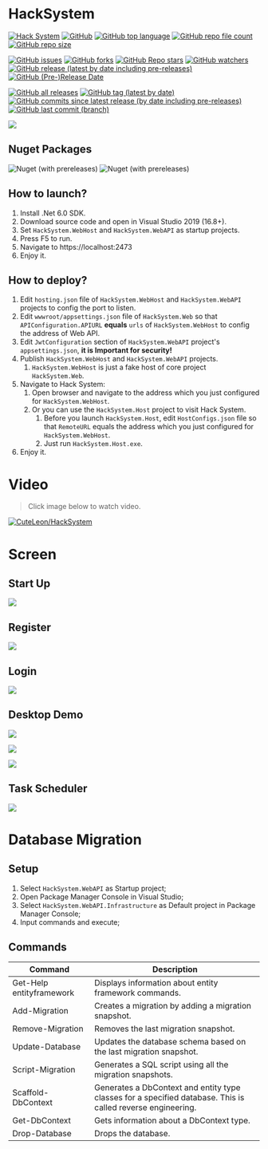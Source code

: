 # HackSystem

[![Hack System](https://github.com/CuteLeon/HackSystem/workflows/.Net%20Build/badge.svg)](https://github.com/CuteLeon/HackSystem/actions/workflows/dotnet-core.yml)
[![GitHub](https://img.shields.io/github/license/CuteLeon/HackSystem)](https://github.com/CuteLeon/HackSystem/blob/master/LICENSE)
[![GitHub top language](https://img.shields.io/github/languages/top/CuteLeon/HackSystem)](https://github.com/CuteLeon/HackSystem/search?l=c%23)
[![GitHub repo file count](https://img.shields.io/github/directory-file-count/CuteLeon/HackSystem)](https://github.com/CuteLeon/HackSystem)
[![GitHub repo size](https://img.shields.io/github/repo-size/CuteLeon/HackSystem)](https://github.com/CuteLeon/HackSystem/archive/refs/heads/master.zip)

[![GitHub issues](https://img.shields.io/github/issues/CuteLeon/HackSystem)](https://github.com/CuteLeon/HackSystem/issues?q=is%3Aopen+is%3Aissue)
[![GitHub forks](https://img.shields.io/github/forks/CuteLeon/HackSystem)](https://github.com/CuteLeon/HackSystem/network/members)
[![GitHub Repo stars](https://img.shields.io/github/stars/CuteLeon/HackSystem)](https://github.com/CuteLeon/HackSystem/stargazers)
[![GitHub watchers](https://img.shields.io/github/watchers/CuteLeon/HackSystem)](https://github.com/CuteLeon/HackSystem/watchers)
[![GitHub release (latest by date including pre-releases)](https://img.shields.io/github/v/release/CuteLeon/HackSystem?include_prereleases)](https://github.com/CuteLeon/HackSystem/releases)
[![GitHub (Pre-)Release Date](https://img.shields.io/github/release-date-pre/CuteLeon/HackSystem)](https://github.com/CuteLeon/HackSystem/releases)

[![GitHub all releases](https://img.shields.io/github/downloads/CuteLeon/HackSystem/total)](https://github.com/CuteLeon/HackSystem/archive/refs/heads/master.zip)
[![GitHub tag (latest by date)](https://img.shields.io/github/v/tag/CuteLeon/HackSystem)](https://github.com/CuteLeon/HackSystem/tags)
[![GitHub commits since latest release (by date including pre-releases)](https://img.shields.io/github/commits-since/CuteLeon/HackSystem/latest/master?include_prereleases)](https://github.com/CuteLeon/HackSystem/releases)
[![GitHub last commit (branch)](https://img.shields.io/github/last-commit/CuteLeon/HackSystem/master)](https://github.com/CuteLeon/HackSystem/commits/master)

![](https://raw.github.com/CuteLeon/HackSystem/master/HackSystem.Web/wwwroot/LogoImage.png)

## Nuget Packages

![Nuget (with prereleases)](https://img.shields.io/nuget/vpre/HackSystem.Intermediary?label=HackSystem.Intermediary&style=flat-square)
![Nuget (with prereleases)](https://img.shields.io/nuget/vpre/HackSystem.Intermediary.Abstractions?label=HackSystem.Intermediary.Abstractions&style=flat-square)

## How to launch?

1. Install .Net 6.0 SDK.
2. Download source code and open in Visual Studio 2019 (16.8+).
3. Set `HackSystem.WebHost` and `HackSystem.WebAPI` as startup projects.
4. Press F5 to run.
5. Navigate to https://localhost:2473
6. Enjoy it.

## How to deploy?

1. Edit `hosting.json` file of `HackSystem.WebHost` and `HackSystem.WebAPI` projects to config the port to listen.
2. Edit `wwwroot/appsettings.json` file of `HackSystem.Web` so that `APIConfiguration.APIURL` **equals** `urls` of `HackSystem.WebHost` to config the address of Web API.
3. Edit `JwtConfiguration` section of  `HackSystem.WebAPI` project's `appsettings.json`, **it is Important for security!**
4. Publish `HackSystem.WebHost` and `HackSystem.WebAPI` projects.
   1. `HackSystem.WebHost` is just a fake host of core project `HackSystem.Web`.
5. Navigate to Hack System:
   1. Open browser and navigate to the address which you just configured for `HackSystem.WebHost`.
   2. Or you can use the `HackSystem.Host` project to visit Hack System.
      1. Before you launch `HackSystem.Host`, edit `HostConfigs.json` file so that `RemoteURL` equals the address which you just configured for `HackSystem.WebHost`.
      2. Just run `HackSystem.Host.exe`.
6. Enjoy it.


# Video

> Click image below to watch video.

[![CuteLeon/HackSystem](https://raw.github.com/CuteLeon/HackSystem/master/ReadMe/VideoSplash.jpg)](https://www.bilibili.com/video/BV1di4y177TH/ "CuteLeon/HackSystem")

# Screen

## Start Up

![](https://raw.github.com/CuteLeon/HackSystem/master/ReadMe/StartUp.jpg)



## Register

![](https://raw.github.com/CuteLeon/HackSystem/master/ReadMe/Register.jpg)



## Login

![](https://raw.github.com/CuteLeon/HackSystem/master/ReadMe/Login.jpg)



## Desktop Demo

![](https://raw.github.com/CuteLeon/HackSystem/master/ReadMe/DesktopDemo_0.jpg)

![](https://raw.github.com/CuteLeon/HackSystem/master/ReadMe/DesktopDemo_2.jpg)

![](https://raw.github.com/CuteLeon/HackSystem/master/ReadMe/DesktopDemo_1.jpg)



## Task Scheduler

![](https://raw.github.com/CuteLeon/HackSystem/master/ReadMe/TaskScheduler.jpg)



# Database Migration

## Setup

1. Select `HackSystem.WebAPI` as Startup project;
2. Open Package Manager Console in Visual Studio;
3. Select `HackSystem.WebAPI.Infrastructure` as Default project in Package Manager Console;
4. Input commands and execute;

## Commands

| Command                  | Description                                                  |
| ------------------------ | ------------------------------------------------------------ |
| Get-Help entityframework | Displays information about entity framework commands.        |
| Add-Migration            | Creates a migration by adding a migration snapshot.          |
| Remove-Migration         | Removes the last migration snapshot.                         |
| Update-Database          | Updates the database schema based on the last migration snapshot. |
| Script-Migration         | Generates a SQL script using all the migration snapshots.    |
| Scaffold-DbContext       | Generates a DbContext and entity type classes for a specified database. This is called reverse engineering. |
| Get-DbContext            | Gets information about a DbContext type.                     |
| Drop-Database            | Drops the database.                                          |
